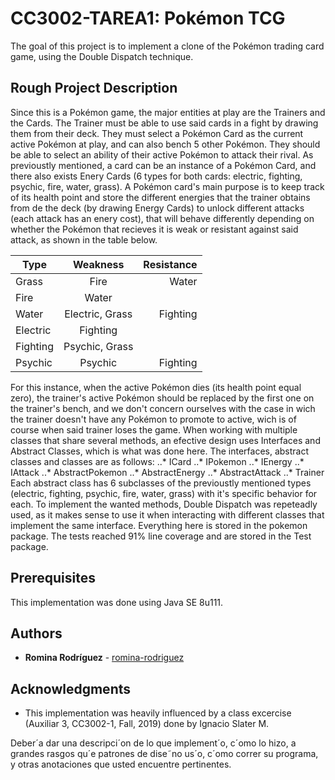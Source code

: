 # CC3002-TAREA1: Pokémon TCG
The goal of this project is to implement a clone of the Pokémon trading card game, using the Double Dispatch technique. 

## Rough Project Description
Since this is a Pokémon game, the major entities at play are the Trainers and the Cards. 
The Trainer must be able to use said cards in a fight by drawing them from their deck. They must select a Pokémon Card as the current active Pokémon at play, and can also bench 5 other Pokémon. They should be able to select an ability of their active Pokémon to attack their rival.
As previoustly mentioned, a card can be an instance of a Pokémon Card, and there also exists Enery Cards (6 types for both cards: electric, fighting, psychic, fire, water, grass).
A Pokémon card's main purpose is to keep track of its health point and store the different energies that the trainer obtains from de the deck (by drawing Energy Cards) to unlock different attacks (each attack has an enery cost), that will behave differently depending on whether the Pokémon that recieves it is weak or resistant against said attack, as shown in the table below.

| Type          | Weakness              | Resistance  |
| ------------- |:---------------------:| -----------:|
| Grass         | Fire                  | Water       |
| Fire          | Water                 |             |
| Water         | Electric, Grass       | Fighting    |
| Electric      | Fighting              |             |
| Fighting      | Psychic, Grass        |             |
| Psychic       | Psychic               | Fighting    |

For this instance, when the active Pokémon dies (its health point equal zero), the trainer's active Pokémon should be replaced by the first one on the trainer's bench, and we don't concern ourselves with the case in wich the trainer doesn't have any Pokémon to promote to active, wich is of course when said trainer loses the game.
When working with multiple classes that share several methods, an efective design uses Interfaces and Abstract Classes, which is what was done here. The interfaces, abstract classes and classes are as follows:
..* ICard
..* IPokemon
..* IEnergy
..* IAttack
..* AbstractPokemon
..* AbstractEnergy
..* AbstractAttack
..* Trainer
Each abstract class has 6 subclasses of the previoustly mentioned types (electric, fighting, psychic, fire, water, grass) with it's specific behavior for each. To implement the wanted methods, Double Dispatch was repeteadly used, as it makes sense to use it when interacting with different classes that implement the same interface. Everything here is stored in the pokemon package.
The tests reached 91% line coverage and are stored in the Test package.

## Prerequisites
This implementation was done using Java SE 8u111.

## Authors
* **Romina Rodríguez** - [romina-rodriguez](https://github.com/romina-rodriguez)

## Acknowledgments
* This implementation was heavily influenced by a class excercise (Auxiliar 3, CC3002-1, Fall, 2019) done by Ignacio Slater M.





Deber´a dar una descripci´on de lo que implement´o, c´omo lo hizo, a grandes rasgos qu´e patrones
de dise˜no us´o, c´omo correr su programa, y otras anotaciones que usted encuentre pertinentes.
